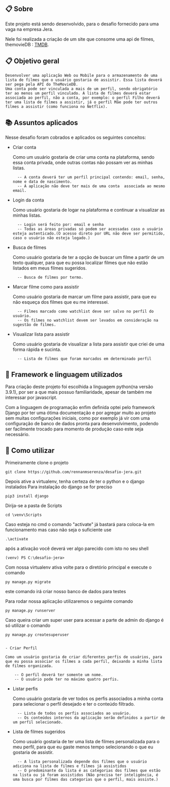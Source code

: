## 📋 Sobre
  Este projeto está sendo desenvolvido, para o desafio fornecido para uma vaga na empresa Jera.

  Nele foi realizada a criação de um site que consome uma api de filmes, themovieDB : [TMDB](https://www.themoviedb.org/?language=pt-BR).


## 📋 Objetivo geral

    Desenvolver uma aplicação Web ou Mobile para o armazenamento de uma lista de filmes que o usuário gostaria de assistir. Essa lista deverá ser pega pela API do TheMovieDB.
    Uma conta pode ser vinculada a mais de um perfil, sendo obrigatório ter ao menos um perfil vinculado. A lista de filmes deverá estar associada ao perfil, não a conta, por exemplo: o perfil Filho deverá ter uma lista de filmes a assistir, já o perfil Mãe pode ter outros filmes a assistir (como funciona no Netflix). 


## 📚 Assuntos aplicados

Nesse desafio foram cobrados e aplicados os seguintes conceitos:

- Criar conta

    Como um usuário gostaria de criar uma conta na plataforma, sendo essa conta privada, onde outras contas não possam ver as minhas listas.

        -- A conta deverá ter um perfil principal contendo: email, senha, nome e data de nascimento.
        -- A aplicação não deve ter mais de uma conta  associada ao mesmo email.


- Login da conta

    Como usuário gostaria de logar na plataforma e continuar a visualizar as minhas listas.

        -- Login será feito por: email e senha
        -- Todas as áreas privadas só podem ser acessadas caso o usuário esteja autenticado.(O acesso direto por URL não deve ser permitido, caso o usuário não esteja logado.)

- Busca de filmes

    Como usuário gostaria de ter a opção de buscar um filme a partir de um texto qualquer, para que eu possa localizar filmes que não estão listados em meus filmes sugeridos.

        -- Busca de filmes por termo.

- Marcar filme como para assistir

    Como usuário gostaria de marcar um filme para assistir, para que eu não esqueça dos filmes que eu me interessei.

        -- Filmes marcado como watchlist deve ser salvo no perfil do usuário.
        -- Os filmes no watchlist devem ser levados em consideração na sugestão de filmes.

- Visualizar lista para assistir

    Como usuário gostaria de visualizar a lista para assistir que criei de uma forma rápida e sucinta.

        -- Lista de filmes que foram marcados em determinado perfil


## 💾 Framework e linguagem utilizados

Para criação deste projeto foi escolhida a linguagem python(na versão 3.9.1), por ser a que mais possuo familiaridade, apesar de também me interessar por javascript.
    
Com a linguagem de programação enfim definida optei pelo framework Django por ter uma ótima documentação e por agregar muito ao projeto sem muitas configurações iniciais, como por exemplo já vir com uma configuração de banco de dados pronta para desenvolvimento, podendo ser facilmente trocado para momento de produção caso este seja necessário.


## 💾 Como utilizar 

Primeiramente clone o projeto
      
    git clone https://github.com/rennanmserenza/desafio-jera.git

Depois ative a virtualenv, tenha certeza de ter o python e o django instalados
Para instalação do django se for preciso

    pip3 install django

Dirija-se a pasta de Scripts
    
    cd \venv\Scripts

Caso esteja no cmd o comando "activate" já bastará para coloca-la em funcionamento mas caso não seja o suficiente use

    .\activate

após a ativação você deverá ver algo parecido com isto no seu shell 

    (venv) PS C:\desafio-jera>

Com nossa virtualenv ativa volte para o diretório principal e execute o comando

    py manage.py migrate

este comando irá criar nosso banco de dados para testes

Para rodar nossa aplicação utilizaremos o seguinte comando

    py manage.py runserver

Caso queira criar um super user para acessar a parte de admin do django é só utilizar o comando

    py manage.py createsuperuser


    - Criar Perfil

    Como um usuário gostaria de criar diferentes perfis de usuários, para que eu possa associar os filmes a cada perfil, deixando a minha lista de filmes organizada.
        
        -- O perfil deverá ter somente um nome.
        -- O usuário pode ter no máximo quatro perfis.

- Listar perfis

    Como usuário gostaria de ver todos os perfis associados a minha conta para selecionar o perfil desejado e ter o conteúdo filtrado.
        
        -- Lista de todos os perfis associados ao usuário.
        -- Os conteúdos internos da aplicação serão definidos a partir de um perfil selecionado.

- Lista de filmes sugeridos

    Como usuário gostaria de ter uma lista de filmes personalizada para o meu perfil, para que eu gaste menos tempo selecionando o que eu gostaria de assistir.

        -- A lista personalizada depende dos filmes que o usuário adiciona na lista de filmes e filmes já assistidos
        -- O predominante da lista é as categorias dos filmes que estão na lista ou já foram assistidos (Não precisa ter inteligência, é uma busca por filmes das categorias que o perfil, mais assiste.)
